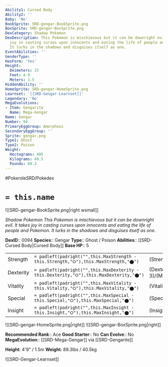 ```yaml
---
Ability1: Cursed Body
Ability2: ''
Baby: 'No'
BookSprite: SRD-gengar-BookSprite.png
BoxSprite: SRD-gengar-BoxSprite.png
DexCategory: Shadow Pokemon
DexDescription: This Pokemon is mischievous but it can be downright evil. It takes
  joy in casting curses upon innocents and eating the life of people and Pokemon.
  It lurks in the shadows and disguises itself as one.
EventAbilities: ''
GenderType: ''
HasForm: 'Yes'
Height:
  Deimeters: 15
  Feet: 4.9
  Meters: 1.5
HiddenAbility: ''
HomeSprite: SRD-gengar-HomeSprite.png
Learnset: '[[SRD-Gengar-Learnset]]'
Legendary: 'No'
MegaEvolutions:
- Item: Gengarite
  Name: Mega-Gengar
Name: Gengar
Number: 94
PrimaryEggGroup: Amorphous
SecondaryEggGroup: ''
Sprite: gengar.png
Type1: Ghost
Type2: Poison
Weight:
  Hectograms: 405
  Kilograms: 40.5
  Pounds: 89.3
---
```


#PokeroleSRD/Pokedex

# `= this.name`

![[SRD-gengar-BookSprite.png|right wsmall]]

*Shadow Pokemon*
*This Pokemon is mischievous but it can be downright evil. It takes joy in casting curses upon innocents and eating the life of people and Pokemon. It lurks in the shadows and disguises itself as one.*

**DexID**:: 0094
**Species**:: Gengar
**Type**:: Ghost / Poison
**Abilities**:: [[SRD-Cursed Body|Cursed Body]]
**Base HP**:: 5

|           |                                                                                        |                                          |
| --------- | -------------------------------------------------------------------------------------- | ---------------------------------------- |
| Strength  | `= padleft(padright("",this.MaxStrength - this.Strength,"⭘"),this.MaxStrength,"⬤")`    | (Strength::2)/(MaxStrength::4)   |
| Dexterity | `= padleft(padright("",this.MaxDexterity - this.Dexterity,"⭘"),this.MaxDexterity,"⬤")` | (Dexterity:: 3)/(MaxDexterity::6) |
| Vitality  | `= padleft(padright("",this.MaxVitality - this.Vitality,"⭘"),this.MaxVitality,"⬤")`    | (Vitality::2)/(MaxVitality::4)   |
| Special   | `= padleft(padright("",this.MaxSpecial - this.Special,"⭘"),this.MaxSpecial,"⬤")`       | (Special::3)/(MaxSpecial::7)     |
| Insight   | `= padleft(padright("",this.MaxInsight - this.Insight,"⭘"),this.MaxInsight,"⬤")`       | (Insight::2)/(MaxInsight::5)     |

![[SRD-gengar-HomeSprite.png|right]]
![[SRD-gengar-BoxSprite.png|right]]

**Recommended Rank**:: Ace
**Good Starter**:: No
**Can Evolve**:: No
**MegaEvolution**:: [[SRD-Mega-Gengar]]
via [[SRD-Gengarite]]

**Height**: 4'9" / 1.5m
**Weight**: 89.3lbs / 40.5kg

![[SRD-Gengar-Learnset]]